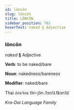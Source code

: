 ```yaml
---
id: löncön
slug: löncön
title: LÖNCÖN
sidebar_position: 782
hoverText: naked § Adjective
---
```


### löncön

*naked* **§** Adjective

**Verb**: to be naked/bare

**Noun**: nakedness/bareness

**Modifier**: naked/bare

Thai ล่อนจ้อน lɔ̂n-jɔ̂n /lɔn˥˩.t͡ɕɔn˥˩/

*Kra-Dai Language Family*